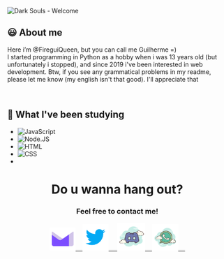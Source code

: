 
  ![Dark Souls - Welcome](https://user-images.githubusercontent.com/98475125/207168782-1983bc07-614d-40ca-96ba-5693e7357d5b.gif)


## :smiley: About me
Here i’m @FireguiQueen, but you can call me Guilherme =) </br>
I started programming in Python as a hobby when i was 13 years old (but unfortunately i stopped), and since 2019 i've been interested in web development. Btw, if you see any grammatical problems in my readme, please let me know (my english isn't that good). I'll appreciate that

<!-- 
<div align="center">
  <a href="https://github.com/FireguiQueen"> 
  <img height="140em" src="https://github-readme-stats.vercel.app/api?username=fireguiqueen&show_icons=true&theme=dracula&include_all_commits=true&count_private=true"/> 
  <img align="right" height="147em" src="https://github-readme-stats.vercel.app/api/top-langs/?username=fireguiqueen&layout=compact&langs_count=7&theme=dracula"/>
  </a>
</div>
--> 
</br> 

## :space_invader: What I've been studying
+ ![JavaScript](https://img.shields.io/badge/-JavaScript-05122A?style=flat&logo=javascript)&nbsp;
+ ![Node.JS](https://img.shields.io/badge/-Node.JS-05122A?style=flat&logo=node.JS)&nbsp;
+ ![HTML](https://img.shields.io/badge/-HTML-05122A?style=flat&logo=HTML5)&nbsp;
+ ![CSS](https://img.shields.io/badge/-CSS-05122A?style=flat&logo=CSS3&logoColor=1572B6)&nbsp;
+ 



<div align="center">
  <h1> Do u wanna hang out? </h1> 
  <h3>Feel free to contact me!</h3>
  <a href ="mailto: fireguiqueen@proton.me"> <img title="Prontmail" width="60" height="53" src="./icons/proton.svg">&nbsp;&nbsp;&nbsp; </a>
  <a href="https://twitter.com/FirePlayerWr"> <img title="Twitter" width="60" src="./icons/twitter.svg"> &nbsp;&nbsp;&nbsp; </a>
  <a href ="https://discord.com/users/402168526112292864"> <img title="Discord" width="64" src="./icons/discord.svg">&nbsp;&nbsp;&nbsp; </a>
  <a href="https://api.whatsapp.com/send?phone=5524999663607&text=Hi,%20i%20want%20to%20give%20u%20all%20my%20money%20"> <img title="Whatsapp" width="60" src="./icons/whatsapp.svg"> &nbsp;&nbsp;&nbsp; </a>
</div>




<!---
FireguiQueen/FireguiQueen is a ✨ special ✨ repository because its `README.md` (this file) appears on your GitHub profile.
You can click the Preview link to take a look at your changes.
--->








